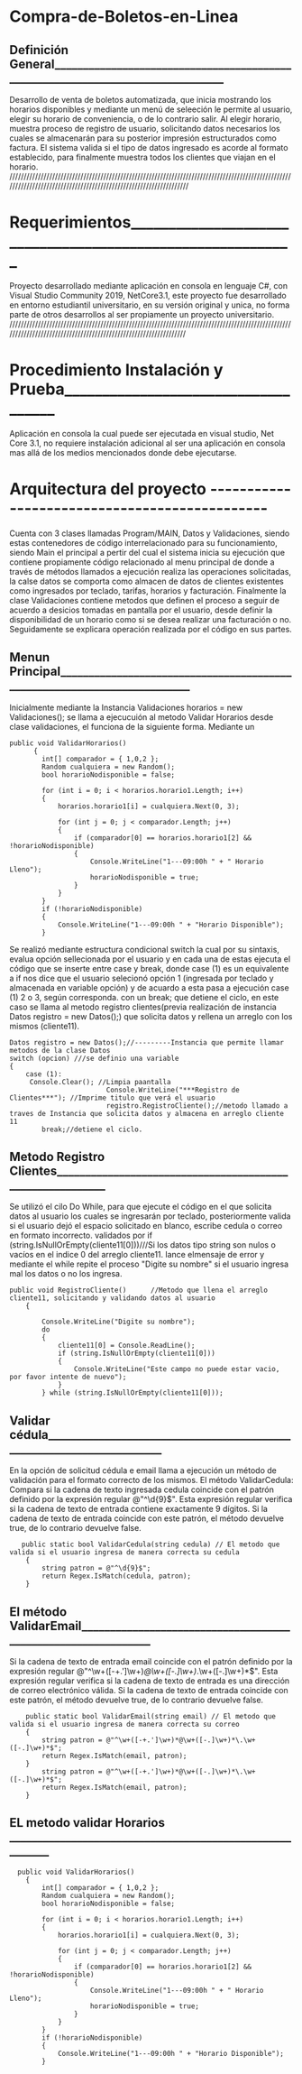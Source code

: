 # Compra-de-Boletos-en-Linea
## Definición General________________________________________________________________________________
Desarrollo de venta de boletos automatizada, que inicia mostrando los horarios disponibles y mediante un menú de seleeción le permite al usuario, elegir su horario  de 
conveniencia, o de lo contrario salir.
Al elegir horario, muestra proceso de registro de usuario, solicitando datos necesarios los cuales se almacenarán para su posterior impresión estructurados como factura.
El sistema valida si el tipo de datos ingresado es acorde al formato establecido, para finalmente muestra todos los clientes que viajan en el horario.
//////////////////////////////////////////////////////////////////////////////////////////////////////////////////////////////////////////////////////////////////
# Requerimientos___________________________________________________________
Proyecto desarrollado mediante aplicación en consola en lenguaje C#, con Visual Studio Community 2019, NetCore3.1, este proyecto fue desarrollado en entorno estudiantil universitario, en su versión original y unica, no forma parte de otros desarrollos al ser propiamente un proyecto universitario.
/////////////////////////////////////////////////////////////////////////////////////////////////////////////////////////////////////////////////////////////////
# Procedimiento Instalación y Prueba____________________________________
Aplicación en consola la cual puede ser ejecutada en visual studio, Net Core 3.1, no requiere instalación adicional al ser una aplicación en consola mas allá de los medios mencionados donde debe ejecutarse.
# Arquitectura del proyecto ----------------------------------------------
Cuenta con 3 clases llamadas Program/MAIN, Datos y Validaciones, siendo estas contenedores de código interrelacionado para su funcionamiento, siendo Main el principal a pertir del cual el sistema inicia su ejecución que contiene propiamente código relacionado al menu principal de donde a través de métodos llamados a ejecución realiza las operaciones solicitadas, la calse datos se comporta como almacen de datos de clientes existentes como ingresados por teclado, tarifas, horarios y facturación. Finalmente la clase Validaciones contiene metodos que definen el proceso a seguir de acuerdo a desicios tomadas en pantalla por el usuario, desde definir la disponibilidad de un horario como si se desea realizar una facturación o no. Seguidamente se explicara operación realizada por el código en sus partes.
## Menun Principal_________________________________________________________________________
Inicialmente mediante la Instancia Validaciones horarios = new Validaciones(); se llama a ejecucuión al metodo Validar Horarios desde clase validaciones, el funciona de la siguiente forma.
Mediante un 

    public void ValidarHorarios()
          {
            int[] comparador = { 1,0,2 };
            Random cualquiera = new Random();
            bool horarioNodisponible = false;

            for (int i = 0; i < horarios.horario1.Length; i++)
            {
                horarios.horario1[i] = cualquiera.Next(0, 3);

                for (int j = 0; j < comparador.Length; j++)
                {
                    if (comparador[0] == horarios.horario1[2] && !horarioNodisponible)
                    {
                        Console.WriteLine("1---09:00h " + " Horario Lleno");
                        horarioNodisponible = true;
                    }
                }
            }
            if (!horarioNodisponible)
            {
                Console.WriteLine("1---09:00h " + "Horario Disponible");
            }








Se realizó mediante estructura condicional switch la cual por su sintaxis, evalua opción sellecionada por el usuario y en cada una de estas ejecuta el código que se inserte entre case y break, donde case (1) es un equivalente a if nos dice que el usuario selecionó opción 1 (ingresada por teclado y almacenada en variable opción) y de acuardo a esta pasa a ejecución case (1) 2 o 3, según corresponda. con un break; que detiene el ciclo, en este caso se llama al metodo registro clientes(previa realización de instancia  Datos registro = new Datos();) que solicita datos y rellena un arreglo con los mismos (cliente11). 

    Datos registro = new Datos();//---------Instancia que permite llamar metodos de la clase Datos
    switch (opcion) ///se definio una variable
    {
        case (1):
         Console.Clear(); //Limpia paantalla
                            Console.WriteLine("***Registro de Clientes***"); //Imprime titulo que verá el usuario
                            registro.RegistroCliente();//metodo llamado a traves de Instancia que solicita datos y almacena en arreglo cliente 11
            break;//detiene el ciclo.

## Metodo Registro Clientes__________________________________________________________
Se utilizó el cilo Do While, para que ejecute el código en el que  solicita datos al usuario los cuales se ingresarán por teclado, posteriormente valida si el usuario dejó el espacio solicitado en blanco, escribe cedula o correo en formato incorrecto. validados por if (string.IsNullOrEmpty(cliente11[0]))///Si los datos tipo string son nulos o vacíos en el indice 0 del arreglo cliente11. lance elmensaje de error y mediante el while repite el proceso "Digite su nombre" si el usuario ingresa mal los datos o no los ingresa.

    public void RegistroCliente()      //Metodo que llena el arreglo cliente11, solicitando y validando datos al usuario
        {

            Console.WriteLine("Digite su nombre");
            do  
            {
                cliente11[0] = Console.ReadLine();
                if (string.IsNullOrEmpty(cliente11[0]))
                {
                    Console.WriteLine("Este campo no puede estar vacio, por favor intente de nuevo");
                }
            } while (string.IsNullOrEmpty(cliente11[0]));
## Validar cédula______________________________________________________________________
En la opción de solicitud cédula e email llama a ejecución un método de validación para el formato correcto de los mismos.
El método ValidarCedula: Compara si la cadena de texto ingresada cedula coincide con el patrón definido por la expresión regular @"^\d{9}$". Esta expresión regular verifica si la cadena de texto de entrada contiene exactamente 9 dígitos. Si la cadena de texto de entrada coincide con este patrón, el método devuelve true, de lo contrario devuelve false.

       public static bool ValidarCedula(string cedula) // El metodo que valida si el usuario ingresa de manera correcta su cedula
        {
            string patron = @"^\d{9}$";
            return Regex.IsMatch(cedula, patron);
        }

## El método ValidarEmail______________________________________________________________
Si la cadena de texto de entrada email coincide con el patrón definido por la expresión regular @"^\w+([-+.']\w+)*@\w+([-.]\w+)*\.\w+([-.]\w+)*$". Esta expresión regular verifica si la cadena de texto de entrada es una dirección de correo electrónico válida. Si la cadena de texto de entrada coincide con este patrón, el método devuelve true, de lo contrario devuelve false.
        

        public static bool ValidarEmail(string email) // El metodo que valida si el usuario ingresa de manera correcta su correo
        {
            string patron = @"^\w+([-+.']\w+)*@\w+([-.]\w+)*\.\w+([-.]\w+)*$";
            return Regex.IsMatch(email, patron);
        }
            string patron = @"^\w+([-+.']\w+)*@\w+([-.]\w+)*\.\w+([-.]\w+)*$";
            return Regex.IsMatch(email, patron);
        }

## EL metodo validar Horarios _________________________________________________________
      public void ValidarHorarios()
        {
            int[] comparador = { 1,0,2 };
            Random cualquiera = new Random();
            bool horarioNodisponible = false;

            for (int i = 0; i < horarios.horario1.Length; i++)
            {
                horarios.horario1[i] = cualquiera.Next(0, 3);

                for (int j = 0; j < comparador.Length; j++)
                {
                    if (comparador[0] == horarios.horario1[2] && !horarioNodisponible)
                    {
                        Console.WriteLine("1---09:00h " + " Horario Lleno");
                        horarioNodisponible = true;
                    }
                }
            }
            if (!horarioNodisponible)
            {
                Console.WriteLine("1---09:00h " + "Horario Disponible");
            }












